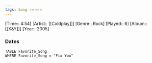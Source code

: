 ```yaml
---
tags: Song ⭐⭐⭐⭐⭐ 
---
```

[Time:: 4:54]
[Artist:: [[Coldplay]]]
[Genre:: Rock]
[Played:: 6]
[Album:: [[X&Y]]]
[Year:: 2005]
### Dates
````dataview
TABLE Favorite_Song
WHERE Favorite_Song = "Fix You"
````